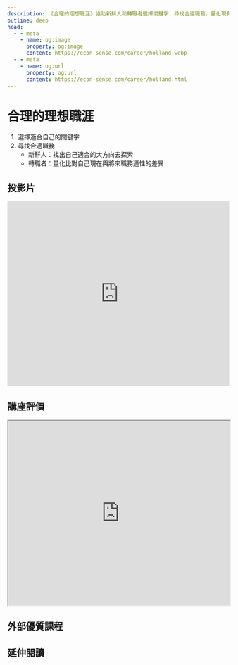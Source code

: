 ```yaml
---
description: 《合理的理想職涯》協助新鮮人和轉職者選擇關鍵字、尋找合適職務，量化現有與未來職務的適性差異。
outline: deep
head:
  - - meta
    - name: og:image
      property: og:image
      content: https://econ-sense.com/career/holland.webp
  - - meta
    - name: og:url
      property: og:url
      content: https://econ-sense.com/career/holland.html
---
```


# 合理的理想職涯

1. 選擇適合自己的關鍵字
2. 尋找合適職務
   * 新鮮人：找出自己適合的大方向去探索
   * 轉職者：量化比對自己現在與將來職務適性的差異

<Holland></Holland>

## 投影片

<iframe title="presentation" src="https://docs.google.com/presentation/d/1LXJlqRZL6ICsTg8QUVA0pDMY9eH7gSUA4MLqgoScAHw/embed?start=false&loop=false&delayms=3000" frameborder="0" width="100%" height="420" allowfullscreen="true" mozallowfullscreen="true" webkitallowfullscreen="true"></iframe>

## 講座評價

<iframe src="https://docs.google.com/spreadsheets/d/1K083vkWl1wKAKkLOga1G0Qvazeyu7KM_VxbhdypPsEU/pubhtml?widget=true&amp;headers=false" width="100%" height="420"></iframe>

## 外部優質課程

<Courses :modelValue="courseItems"></Courses>

## 延伸閱讀

<Books :modelValue="bookItems"></Books>

<script setup lang="ts">
import Holland from '../components/holland/index.vue'
import Courses from '../components/courses.vue'
import Books from '../components/books.vue'

const courseItems = [
    {
        image: '/career/springTime.png',
        description: `「探索潛意識，聆聽內心的回聲，擁抱真實，成為你心靈的騎象人。」
助人 NLP 國際認證課程・心理學專業培訓課程・沙龍活動體驗`,
        name: '韶光心理學苑',
        url: 'https://springtimenlp.com/',
    },
    {
        image: '/career/education.png',
        description: `人生設計心理諮商專業團隊成立於2010年，總部亞洲職業生涯發展中心位於香港，於北京、上海與成都設有分中心，由海內外一流心理、教育與商業諮詢碩博士組成。
結合臨床實務經驗與數據分析技術, 提供中英文專業心理諮商、情感與伴侶諮詢、職業生涯諮詢、企業內部訓練、線上/線下課程、學校生涯輔導、專業人員訓練…等服務，為來談者找理想的人生方向。`,
        name: '人生設計卡課程',
        url: 'https://www.accupass.com/organizer/detail/2003200357258690657700',
    },
]

const bookItems = [
    {
        id: '11100918401',
        name: 'MBTI，你的職業性格是什麼？：發現自己的優勢，規劃最適生涯',
        desc: `<p>解讀自己，接受自己，
找到最適合自己的生涯路！</p>

<p>全球500強HR都在用的MBTI分析系統，
是一種沒有任何偏見的工具，
能指引你妥善利用自己的性格優勢，
在職涯中找到最準確的角色，
真正享受每個階段的工作與人生。</p>
`,
    },
]
</script>
